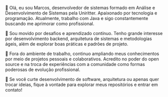 👋 Olá, eu sou Marcos, desenvolvedor de sistemas formado em Análise e Desenvolvimento de Sistemas pela Uniritter. Apaixonado por tecnologia e programação. Atualmente, trabalho com Java e sigo constantemente buscando me aprimorar como profissional.

🚀 Sou movido por desafios e aprendizado contínuo. Tenho grande interesse por desenvolvimento backend, arquitetura de sistemas e metodologias ágeis, além de explorar boas práticas e padrões de projeto.

🌱 Fora do ambiente de trabalho, continuo ampliando meus conhecimentos por meio de projetos pessoais e colaborativos. Acredito no poder do open source e na troca de experiências com a comunidade como formas poderosas de evolução profissional.

🔧 Se você curte desenvolvimento de software, arquitetura ou apenas quer trocar ideias, fique à vontade para explorar meus repositórios e entrar em contato!
